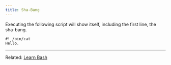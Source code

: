```yaml
---
title: Sha-Bang
---
```


Executing the following script will show itself, including the first line, the
sha-bang.

```
#! /bin/cat
Hello.
```

<hr class="bt bb-0 br-0 bl-0 mh0 mt4 pb4 w4 bw1 b--black" />

Related: <a href="learn-bash.html">Learn Bash</a>

